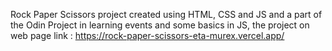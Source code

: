 Rock Paper Scissors project created using HTML, CSS and JS and a part of the Odin Project in learning events and some basics in JS, the project on web page link :  https://rock-paper-scissors-eta-murex.vercel.app/
